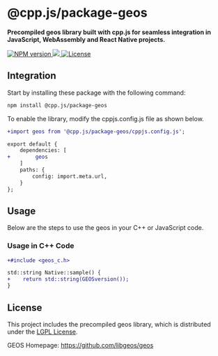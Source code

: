 # @cpp.js/package-geos
**Precompiled geos library built with cpp.js for seamless integration in JavaScript, WebAssembly and React Native projects.**  

<a href="https://www.npmjs.com/package/@cpp.js/package-geos">
    <img alt="NPM version" src="https://img.shields.io/npm/v/@cpp.js/package-geos?style=for-the-badge" />
</a>
<a href="https://github.com/libgeos/geos">
    <img src="https://img.shields.io/badge/dynamic/json?url=https%3A%2F%2Funpkg.com%2F%40cpp.js%2Fpackage-geos%2Fpackage.json&query=%24.nativeVersion&style=for-the-badge&label=Geos" />
</a>
<a href="https://github.com/libgeos/geos/blob/main/COPYING">
    <img alt="License" src="https://img.shields.io/npm/l/%40cpp.js%2Fpackage-geos?style=for-the-badge" />
</a>

## Integration
Start by installing these package with the following command:

```sh
npm install @cpp.js/package-geos
```

To enable the library, modify the cppjs.config.js file as shown below.
```diff
+import geos from '@cpp.js/package-geos/cppjs.config.js';

export default {
    dependencies: [
+        geos
    ]
    paths: {
        config: import.meta.url,
    }
};
```

## Usage
Below are the steps to use the geos in your C++ or JavaScript code.

### Usage in C++ Code
```diff
+#include <geos_c.h>

std::string Native::sample() {
+    return std::string(GEOSversion());
}
```

## License
This project includes the precompiled geos library, which is distributed under the [LGPL License](https://github.com/libgeos/geos/blob/main/COPYING).

GEOS Homepage: <https://github.com/libgeos/geos>
